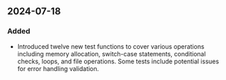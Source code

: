 ## 2024-07-18

### Added
- Introduced twelve new test functions to cover various operations including memory allocation, switch-case statements, conditional checks, loops, and file operations. Some tests include potential issues for error handling validation.